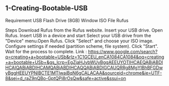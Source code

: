 ## 1-Creating-Bootable-USB

Requirement
USB Flash Drive (8GB) 
Window ISO File 
Rufus 

Steps 
Download Rufus from the Rufus website.
Insert your USB drive.
Open Rufus.
Insert USB in a device and start Select your USB drive from the "Device" menu.Open Rufus.
Click "Select" and choose your ISO image.
Configure settings if needed (partition scheme, file system).
Click "Start".
Wait for the process to complete. 
Link : https://www.google.com/search?q=creating+a+bootable+USb&rlz=1C1GCEU_enCA1084CA1084&oq=creating+a+bootable+USb+&gs_lcrp=EgZjaHJvbWUyBggAEEUYOTIHCAEQABiABDIHCAIQABiABDIHCAMQABiABDIHCAQQABiABDIGCAUQRRg8MgYIBhBFGDwyBggHEEUYPNIBCTE1MTIwajBqN6gCALACAA&sourceid=chrome&ie=UTF-8&sei=d_raZ9nQBo-GptQPi8rOsQw&safe=active&ssui=on
